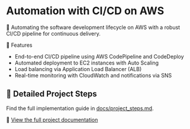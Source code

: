 # Automation with CI/CD on AWS

🚀 Automating the software development lifecycle on AWS with a robust CI/CD pipeline for continuous delivery.

🌟 Features
- End-to-end CI/CD pipeline using AWS CodePipeline and CodeDeploy
- Automated deployment to EC2 instances with Auto Scaling
- Load balancing via Application Load Balancer (ALB)
- Real-time monitoring with CloudWatch and notifications via SNS

## 📖 Detailed Project Steps
Find the full implementation guide in [docs/project_steps.md](docs/project_steps.md).

🔗 [View the full project documentation](docs/project_steps.md)
